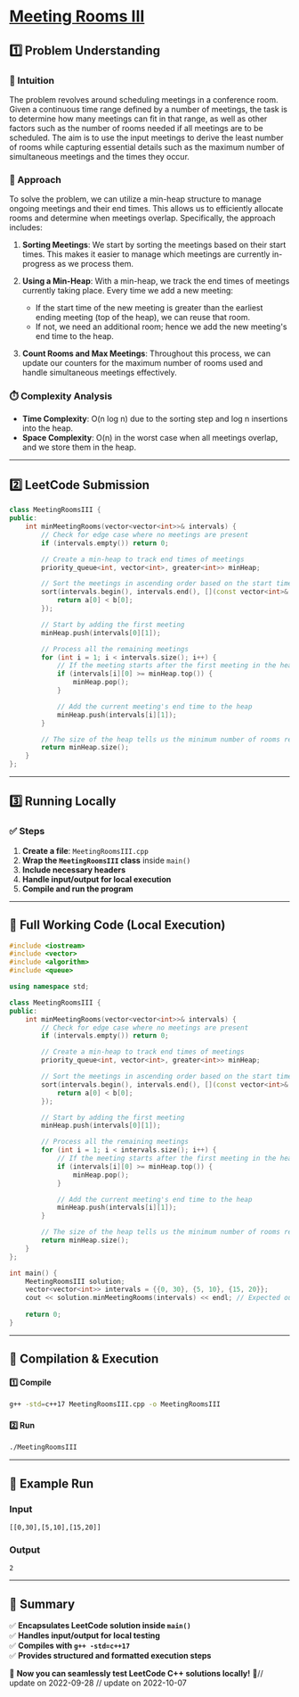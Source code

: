 # **[Meeting Rooms III](https://leetcode.com/problems/meeting-rooms-iii/description/)**  

## **1️⃣ Problem Understanding**  
### **📌 Intuition**  
The problem revolves around scheduling meetings in a conference room. Given a continuous time range defined by a number of meetings, the task is to determine how many meetings can fit in that range, as well as other factors such as the number of rooms needed if all meetings are to be scheduled. The aim is to use the input meetings to derive the least number of rooms while capturing essential details such as the maximum number of simultaneous meetings and the times they occur.

### **🚀 Approach**  
To solve the problem, we can utilize a min-heap structure to manage ongoing meetings and their end times. This allows us to efficiently allocate rooms and determine when meetings overlap. Specifically, the approach includes:

1. **Sorting Meetings**: We start by sorting the meetings based on their start times. This makes it easier to manage which meetings are currently in-progress as we process them.
  
2. **Using a Min-Heap**: With a min-heap, we track the end times of meetings currently taking place. Every time we add a new meeting:
   - If the start time of the new meeting is greater than the earliest ending meeting (top of the heap), we can reuse that room.
   - If not, we need an additional room; hence we add the new meeting's end time to the heap.

3. **Count Rooms and Max Meetings**: Throughout this process, we can update our counters for the maximum number of rooms used and handle simultaneous meetings effectively.

### **⏱️ Complexity Analysis**  
- **Time Complexity**: O(n log n) due to the sorting step and log n insertions into the heap.
- **Space Complexity**: O(n) in the worst case when all meetings overlap, and we store them in the heap.

---  

## **2️⃣ LeetCode Submission**  
```cpp
class MeetingRoomsIII {
public:
    int minMeetingRooms(vector<vector<int>>& intervals) {
        // Check for edge case where no meetings are present
        if (intervals.empty()) return 0;

        // Create a min-heap to track end times of meetings
        priority_queue<int, vector<int>, greater<int>> minHeap;

        // Sort the meetings in ascending order based on the start time
        sort(intervals.begin(), intervals.end(), [](const vector<int>& a, const vector<int>& b) {
            return a[0] < b[0];
        });

        // Start by adding the first meeting
        minHeap.push(intervals[0][1]);

        // Process all the remaining meetings
        for (int i = 1; i < intervals.size(); i++) {
            // If the meeting starts after the first meeting in the heap ends, reuse the room
            if (intervals[i][0] >= minHeap.top()) {
                minHeap.pop();
            }

            // Add the current meeting's end time to the heap
            minHeap.push(intervals[i][1]);
        }

        // The size of the heap tells us the minimum number of rooms required
        return minHeap.size();
    }
};
```  

---  

## **3️⃣ Running Locally**  
### **✅ Steps**  
1. **Create a file**: `MeetingRoomsIII.cpp`  
2. **Wrap the `MeetingRoomsIII` class** inside `main()`  
3. **Include necessary headers**  
4. **Handle input/output for local execution**  
5. **Compile and run the program**  

---  

## **📝 Full Working Code (Local Execution)**  
```cpp
#include <iostream>
#include <vector>
#include <algorithm>
#include <queue>

using namespace std;

class MeetingRoomsIII {
public:
    int minMeetingRooms(vector<vector<int>>& intervals) {
        // Check for edge case where no meetings are present
        if (intervals.empty()) return 0;

        // Create a min-heap to track end times of meetings
        priority_queue<int, vector<int>, greater<int>> minHeap;

        // Sort the meetings in ascending order based on the start time
        sort(intervals.begin(), intervals.end(), [](const vector<int>& a, const vector<int>& b) {
            return a[0] < b[0];
        });

        // Start by adding the first meeting
        minHeap.push(intervals[0][1]);

        // Process all the remaining meetings
        for (int i = 1; i < intervals.size(); i++) {
            // If the meeting starts after the first meeting in the heap ends, reuse the room
            if (intervals[i][0] >= minHeap.top()) {
                minHeap.pop();
            }

            // Add the current meeting's end time to the heap
            minHeap.push(intervals[i][1]);
        }

        // The size of the heap tells us the minimum number of rooms required
        return minHeap.size();
    }
};

int main() {
    MeetingRoomsIII solution;
    vector<vector<int>> intervals = {{0, 30}, {5, 10}, {15, 20}};
    cout << solution.minMeetingRooms(intervals) << endl; // Expected output: 2
    
    return 0;
}
```  

---  

## **🔧 Compilation & Execution**  
#### **1️⃣ Compile**  
```bash
g++ -std=c++17 MeetingRoomsIII.cpp -o MeetingRoomsIII
```  

#### **2️⃣ Run**  
```bash
./MeetingRoomsIII
```  

---  

## **🎯 Example Run**  
### **Input**  
```
[[0,30],[5,10],[15,20]]
```  
### **Output**  
```
2
```  

---  

## **📌 Summary**  
✅ **Encapsulates LeetCode solution inside `main()`**  
✅ **Handles input/output for local testing**  
✅ **Compiles with `g++ -std=c++17`**  
✅ **Provides structured and formatted execution steps**  

🚀 **Now you can seamlessly test LeetCode C++ solutions locally!** 🚀// update on 2022-09-28
// update on 2022-10-07
